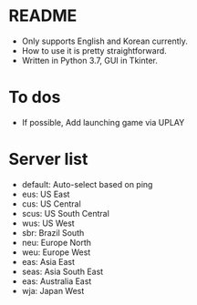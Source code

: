 # README
* Only supports English and Korean currently.
* How to use it is pretty straightforward.
* Written in Python 3.7, GUI in Tkinter.

# To dos
* If possible, Add launching game via UPLAY

# Server list
* default: Auto-select based on ping
* eus:     US East
* cus:     US Central
* scus:    US South Central
* wus:     US West
* sbr:     Brazil South
* neu:     Europe North
* weu:     Europe West
* eas:     Asia East
* seas:    Asia South East
* eas:     Australia East
* wja:     Japan West
